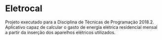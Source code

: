 # Eletrocal
Projeto executado para a Disciplina de Técnicas de Programação 2018.2. Aplicativo capaz de calcular o gasto de energia elétrica residencial mensal a partir da inserção dos aparelhos elétricos utilizados.
